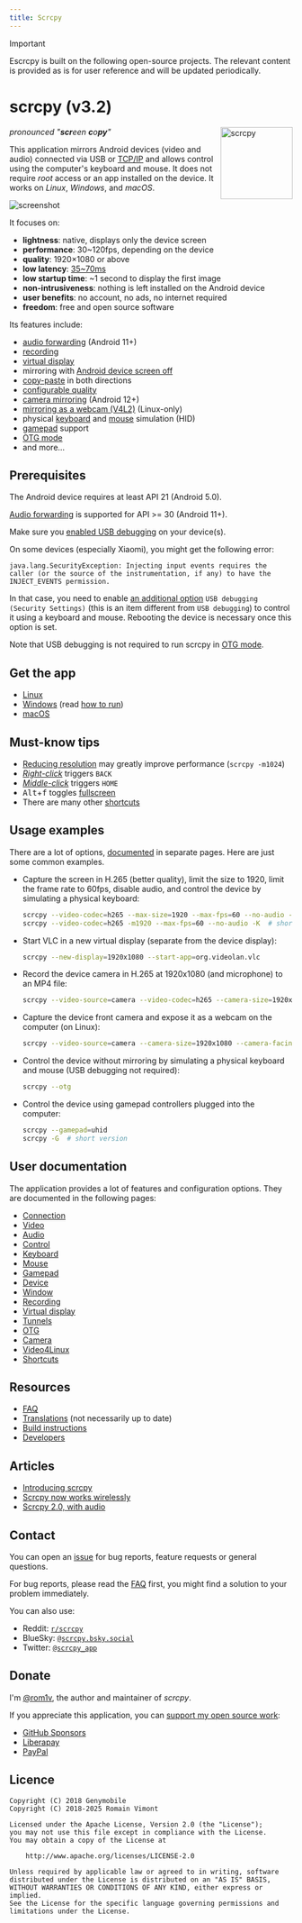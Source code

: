 ```yaml
---
title: Scrcpy
---
```


> [!IMPORTANT]
> Escrcpy is built on the following open-source projects. The relevant content is provided as is for user reference and will be updated periodically.

# scrcpy (v3.2)

<img src="https://cdn.jsdelivr.net/gh/Genymobile/scrcpy@master/app/data/icon.svg" width="128" height="128" alt="scrcpy" align="right" />

_pronounced "**scr**een **c**o**py**"_

This application mirrors Android devices (video and audio) connected via USB or
[TCP/IP](/reference/scrcpy/connection#tcpip-wireless) and allows control using the
computer's keyboard and mouse. It does not require _root_ access or an app
installed on the device. It works on _Linux_, _Windows_, and _macOS_.

![screenshot](https://cdn.jsdelivr.net/gh/Genymobile/scrcpy@master/assets/screenshot-debian-600.jpg)

It focuses on:

 - **lightness**: native, displays only the device screen
 - **performance**: 30~120fps, depending on the device
 - **quality**: 1920×1080 or above
 - **low latency**: [35~70ms][lowlatency]
 - **low startup time**: ~1 second to display the first image
 - **non-intrusiveness**: nothing is left installed on the Android device
 - **user benefits**: no account, no ads, no internet required
 - **freedom**: free and open source software

[lowlatency]: https://github.com/Genymobile/scrcpy/pull/646

Its features include:
 - [audio forwarding](/reference/scrcpy/audio) (Android 11+)
 - [recording](/reference/scrcpy/recording)
 - [virtual display](/reference/scrcpy/virtual_display)
 - mirroring with [Android device screen off](/reference/scrcpy/device#turn-screen-off)
 - [copy-paste](/reference/scrcpy/control#copy-paste) in both directions
 - [configurable quality](/reference/scrcpy/video)
 - [camera mirroring](/reference/scrcpy/camera) (Android 12+)
 - [mirroring as a webcam (V4L2)](/reference/scrcpy/v4l2) (Linux-only)
 - physical [keyboard][hid-keyboard] and [mouse][hid-mouse] simulation (HID)
 - [gamepad](/reference/scrcpy/gamepad) support
 - [OTG mode](/reference/scrcpy/otg)
 - and more…

[hid-keyboard]: /reference/scrcpy/keyboard#physical-keyboard-simulation
[hid-mouse]: /reference/scrcpy/mouse#physical-mouse-simulation

## Prerequisites

The Android device requires at least API 21 (Android 5.0).

[Audio forwarding](/reference/scrcpy/audio) is supported for API >= 30 (Android 11+).

Make sure you [enabled USB debugging][enable-adb] on your device(s).

[enable-adb]: https://developer.android.com/studio/debug/dev-options#enable

On some devices (especially Xiaomi), you might get the following error:

```
java.lang.SecurityException: Injecting input events requires the caller (or the source of the instrumentation, if any) to have the INJECT_EVENTS permission.
```

In that case, you need to enable [an additional option][control] `USB debugging
(Security Settings)` (this is an item different from `USB debugging`) to control
it using a keyboard and mouse. Rebooting the device is necessary once this
option is set.

[control]: https://github.com/Genymobile/scrcpy/issues/70#issuecomment-373286323

Note that USB debugging is not required to run scrcpy in [OTG mode](/reference/scrcpy/otg).


## Get the app

 - [Linux](/reference/scrcpy/linux)
 - [Windows](/reference/scrcpy/windows) (read [how to run](/reference/scrcpy/windows#run))
 - [macOS](/reference/scrcpy/macos)


## Must-know tips

 - [Reducing resolution](/reference/scrcpy/video#size) may greatly improve performance
   (`scrcpy -m1024`)
 - [_Right-click_](/reference/scrcpy/mouse#mouse-bindings) triggers `BACK`
 - [_Middle-click_](/reference/scrcpy/mouse#mouse-bindings) triggers `HOME`
 - <kbd>Alt</kbd>+<kbd>f</kbd> toggles [fullscreen](/reference/scrcpy/window#fullscreen)
 - There are many other [shortcuts](/reference/scrcpy/shortcuts)


## Usage examples

There are a lot of options, [documented](#user-documentation) in separate pages.
Here are just some common examples.

 - Capture the screen in H.265 (better quality), limit the size to 1920, limit
   the frame rate to 60fps, disable audio, and control the device by simulating
   a physical keyboard:

    ```bash
    scrcpy --video-codec=h265 --max-size=1920 --max-fps=60 --no-audio --keyboard=uhid
    scrcpy --video-codec=h265 -m1920 --max-fps=60 --no-audio -K  # short version
    ```

 - Start VLC in a new virtual display (separate from the device display):

    ```bash
    scrcpy --new-display=1920x1080 --start-app=org.videolan.vlc
    ```

 - Record the device camera in H.265 at 1920x1080 (and microphone) to an MP4
   file:

    ```bash
    scrcpy --video-source=camera --video-codec=h265 --camera-size=1920x1080 --record=file.mp4
    ```

 - Capture the device front camera and expose it as a webcam on the computer (on
   Linux):

    ```bash
    scrcpy --video-source=camera --camera-size=1920x1080 --camera-facing=front --v4l2-sink=/dev/video2 --no-playback
    ```

 - Control the device without mirroring by simulating a physical keyboard and
   mouse (USB debugging not required):

    ```bash
    scrcpy --otg
    ```

 - Control the device using gamepad controllers plugged into the computer:

    ```bash
    scrcpy --gamepad=uhid
    scrcpy -G  # short version
    ```

## User documentation

The application provides a lot of features and configuration options. They are
documented in the following pages:

 - [Connection](/reference/scrcpy/connection)
 - [Video](/reference/scrcpy/video)
 - [Audio](/reference/scrcpy/audio)
 - [Control](/reference/scrcpy/control)
 - [Keyboard](/reference/scrcpy/keyboard)
 - [Mouse](/reference/scrcpy/mouse)
 - [Gamepad](/reference/scrcpy/gamepad)
 - [Device](/reference/scrcpy/device)
 - [Window](/reference/scrcpy/window)
 - [Recording](/reference/scrcpy/recording)
 - [Virtual display](/reference/scrcpy/virtual_display)
 - [Tunnels](/reference/scrcpy/tunnels)
 - [OTG](/reference/scrcpy/otg)
 - [Camera](/reference/scrcpy/camera)
 - [Video4Linux](/reference/scrcpy/v4l2)
 - [Shortcuts](/reference/scrcpy/shortcuts)


## Resources

 - [FAQ](/FAQ/)
 - [Translations][wiki] (not necessarily up to date)
 - [Build instructions](/reference/scrcpy/build)
 - [Developers](/reference/scrcpy/develop)

[wiki]: https://github.com/Genymobile/scrcpy/wiki


## Articles

- [Introducing scrcpy][article-intro]
- [Scrcpy now works wirelessly][article-tcpip]
- [Scrcpy 2.0, with audio][article-scrcpy2]

[article-intro]: https://blog.rom1v.com/2018/03/introducing-scrcpy/
[article-tcpip]: https://www.genymotion.com/blog/open-source-project-scrcpy-now-works-wirelessly/
[article-scrcpy2]: https://blog.rom1v.com/2023/03/scrcpy-2-0-with-audio/

## Contact

You can open an [issue] for bug reports, feature requests or general questions.

For bug reports, please read the [FAQ](/FAQ/scrcpy) first, you might find a solution
to your problem immediately.

[issue]: https://github.com/Genymobile/scrcpy/issues

You can also use:

 - Reddit: [`r/scrcpy`](https://www.reddit.com/r/scrcpy)
 - BlueSky: [`@scrcpy.bsky.social`](https://bsky.app/profile/scrcpy.bsky.social)
 - Twitter: [`@scrcpy_app`](https://twitter.com/scrcpy_app)

## Donate

I'm [@rom1v](https://github.com/rom1v), the author and maintainer of _scrcpy_.

If you appreciate this application, you can [support my open source
work][donate]:
 - [GitHub Sponsors](https://github.com/sponsors/rom1v)
 - [Liberapay](https://liberapay.com/rom1v/)
 - [PayPal](https://paypal.me/rom2v)

[donate]: https://blog.rom1v.com/about/#support-my-open-source-work

## Licence

```
Copyright (C) 2018 Genymobile
Copyright (C) 2018-2025 Romain Vimont

Licensed under the Apache License, Version 2.0 (the "License");
you may not use this file except in compliance with the License.
You may obtain a copy of the License at

    http://www.apache.org/licenses/LICENSE-2.0

Unless required by applicable law or agreed to in writing, software
distributed under the License is distributed on an "AS IS" BASIS,
WITHOUT WARRANTIES OR CONDITIONS OF ANY KIND, either express or implied.
See the License for the specific language governing permissions and
limitations under the License.
```